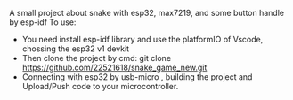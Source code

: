 A small project about snake with esp32, max7219, and some button handle by esp-idf
To use:
  - You need install esp-idf library and use the platformIO of Vscode, chossing the esp32 v1 devkit
  - Then clone the project by cmd: git clone https://github.com/22521618/snake_game_new.git
  - Connecting with esp32 by usb-micro , building the project and Upload/Push code to your microcontroller. 
   
